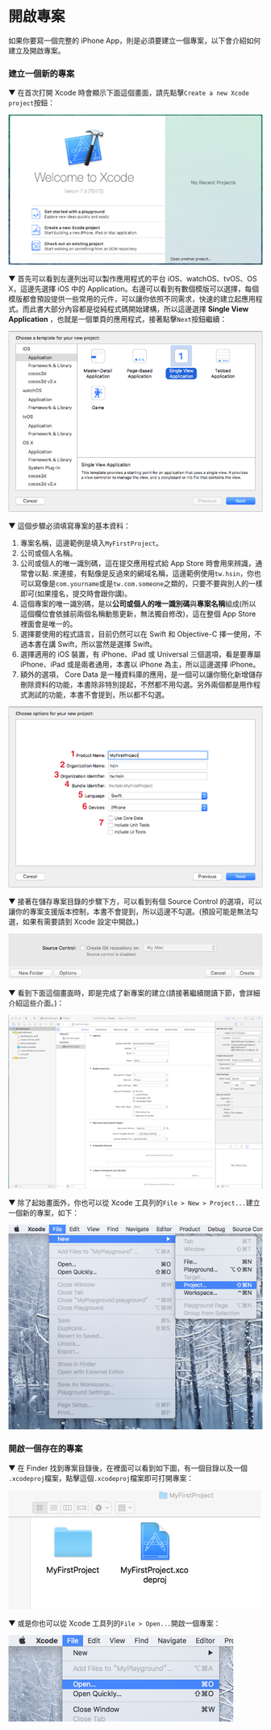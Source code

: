 # 開啟專案

如果你要寫一個完整的 iPhone App，則是必須要建立一個專案，以下會介紹如何建立及開啟專案。

### 建立一個新的專案

▼ 在首次打開 Xcode 時會顯示下面這個畫面，請先點擊`Create a new Xcode project`按鈕：

![xcode_install05](../images/xcode_install/xcode_install05.png)

▼ 首先可以看到左邊列出可以製作應用程式的平台 iOS、watchOS、tvOS、OS X，這邊先選擇 iOS 中的 Application。右邊可以看到有數個模版可以選擇，每個模版都會預設提供一些常用的元件，可以讓你依照不同需求，快速的建立起應用程式。而此書大部分內容都是從純程式碼開始建構，所以這邊選擇 **Single View Application** ，也就是一個單頁的應用程式，接著點擊`Next`按鈕繼續： 

![open_project01](../images/open_project/open_project01.png)

▼ 這個步驟必須填寫專案的基本資料：

1. 專案名稱，這邊範例是填入`MyFirstProject`。
2. 公司或個人名稱。
3. 公司或個人的唯一識別碼，這在提交應用程式給 App Store 時會用來辨識，通常會以點`.`來連接，有點像是反過來的網域名稱，這邊範例使用`tw.hsin`，你也可以寫像是`com.yourname`或是`tw.com.someone`之類的，只要不要與別人的一樣即可(如果撞名，提交時會跟你講)。
4. 這個專案的唯一識別碼，是以**公司或個人的唯一識別碼**與**專案名稱**組成(所以這個欄位會依據前兩個名稱動態更新，無法獨自修改)，這在整個 App Store 裡面會是唯一的。
5. 選擇要使用的程式語言，目前仍然可以在 Swift 和 Objective-C 擇一使用，不過本書在講 Swift，所以當然是選擇 Swift。
6. 選擇適用的 iOS 裝置，有 iPhone、iPad 或 Universal 三個選項，看是要專屬 iPhone、iPad 或是兩者通用，本書以 iPhone 為主，所以這邊選擇 iPhone。
7. 額外的選項， Core Data 是一種資料庫的應用，是一個可以讓你簡化新增儲存刪除資料的功能，本書除非特別提起，不然都不用勾選。另外兩個都是用作程式測試的功能，本書不會提到，所以都不勾選。

![open_project02](../images/open_project/open_project02.png)

▼ 接著在儲存專案目錄的步驟下方，可以看到有個 Source Control 的選項，可以讓你的專案支援版本控制，本書不會提到，所以這邊不勾選。(預設可能是無法勾選，如果有需要請到 Xcode 設定中開啟。)

![open_project03](../images/open_project/open_project03.png)

▼ 看到下面這個畫面時，即是完成了新專案的建立(請接著繼續閱讀下節，會詳細介紹這些介面。)：

![open_project04](../images/open_project/open_project04.png)

▼ 除了起始畫面外，你也可以從 Xcode 工具列的`File > New > Project...`建立一個新的專案，如下：

![open_project05](../images/open_project/open_project05.png)


### 開啟一個存在的專案

▼ 在 Finder 找到專案目錄後，在裡面可以看到如下圖，有一個目錄以及一個 `.xcodeproj`檔案，點擊這個`.xcodeproj`檔案即可打開專案：

![open_project06](../images/open_project/open_project06.png)

▼ 或是你也可以從 Xcode 工具列的`File > Open...`開啟一個專案：

![open_playground06](../images/open_playground/open_playground06.png)

